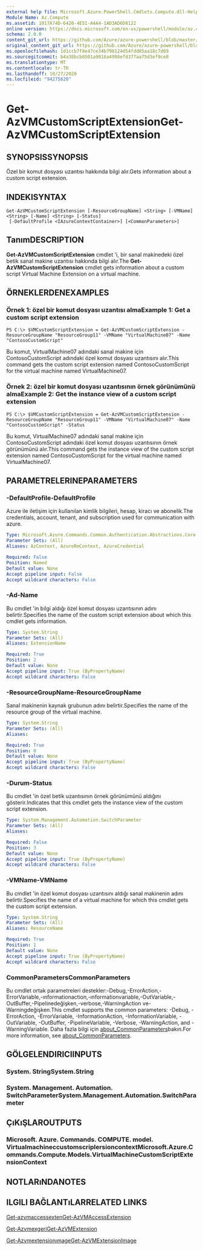 ```yaml
---
external help file: Microsoft.Azure.PowerShell.Cmdlets.Compute.dll-Help.xml
Module Name: Az.Compute
ms.assetid: 1017A74D-6420-4E51-A4A4-1AD3AD6D8122
online version: https://docs.microsoft.com/en-us/powershell/module/az.compute/get-azvmcustomscriptextension
schema: 2.0.0
content_git_url: https://github.com/Azure/azure-powershell/blob/master/src/Compute/Compute/help/Get-AzVMCustomScriptExtension.md
original_content_git_url: https://github.com/Azure/azure-powershell/blob/master/src/Compute/Compute/help/Get-AzVMCustomScriptExtension.md
ms.openlocfilehash: 1d1ccb7f8e47ce34b798124d54fdd85aa18c7d69
ms.sourcegitcommit: b4a38bcb0501a9016a4998efd377aa75d3ef9ce8
ms.translationtype: MT
ms.contentlocale: tr-TR
ms.lasthandoff: 10/27/2020
ms.locfileid: "94275620"
---
```

# <span data-ttu-id="54a21-101">Get-AzVMCustomScriptExtension</span><span class="sxs-lookup"><span data-stu-id="54a21-101">Get-AzVMCustomScriptExtension</span></span>

## <span data-ttu-id="54a21-102">SYNOPSIS</span><span class="sxs-lookup"><span data-stu-id="54a21-102">SYNOPSIS</span></span>
<span data-ttu-id="54a21-103">Özel bir komut dosyası uzantısı hakkında bilgi alır.</span><span class="sxs-lookup"><span data-stu-id="54a21-103">Gets information about a custom script extension.</span></span>

## <span data-ttu-id="54a21-104">INDEKI</span><span class="sxs-lookup"><span data-stu-id="54a21-104">SYNTAX</span></span>

```
Get-AzVMCustomScriptExtension [-ResourceGroupName] <String> [-VMName] <String> [-Name] <String> [-Status]
 [-DefaultProfile <IAzureContextContainer>] [<CommonParameters>]
```

## <span data-ttu-id="54a21-105">Tanım</span><span class="sxs-lookup"><span data-stu-id="54a21-105">DESCRIPTION</span></span>
<span data-ttu-id="54a21-106">**Get-AzVMCustomScriptExtension** cmdlet 'i, bir sanal makinedeki özel betik sanal makine uzantısı hakkında bilgi alır.</span><span class="sxs-lookup"><span data-stu-id="54a21-106">The **Get-AzVMCustomScriptExtension** cmdlet gets information about a custom script Virtual Machine Extension on a virtual machine.</span></span>

## <span data-ttu-id="54a21-107">ÖRNEKLERDEN</span><span class="sxs-lookup"><span data-stu-id="54a21-107">EXAMPLES</span></span>

### <span data-ttu-id="54a21-108">Örnek 1: özel bir komut dosyası uzantısı alma</span><span class="sxs-lookup"><span data-stu-id="54a21-108">Example 1: Get a custom script extension</span></span>
```
PS C:\> $VMCustomScriptExtension = Get-AzVMCustomScriptExtension -ResourceGroupName "ResourceGroup11" -VMName "VirtualMachine07" -Name "ContosoCustomScript"
```

<span data-ttu-id="54a21-109">Bu komut, VirtualMachine07 adındaki sanal makine için ContosoCustomScript adındaki özel komut dosyası uzantısını alır.</span><span class="sxs-lookup"><span data-stu-id="54a21-109">This command gets the custom script extension named ContosoCustomScript for the virtual machine named VirtualMachine07.</span></span>

### <span data-ttu-id="54a21-110">Örnek 2: özel bir komut dosyası uzantısının örnek görünümünü alma</span><span class="sxs-lookup"><span data-stu-id="54a21-110">Example 2: Get the instance view of a custom script extension</span></span>
```
PS C:\> $VMCustomScriptExtension = Get-AzVMCustomScriptExtension -ResourceGroupName "ResourceGroup11" -VMName "VirtualMachine07" -Name "ContosoCustomScript" -Status
```

<span data-ttu-id="54a21-111">Bu komut, VirtualMachine07 adındaki sanal makine için ContosoCustomScript adındaki özel komut dosyası uzantısının örnek görünümünü alır.</span><span class="sxs-lookup"><span data-stu-id="54a21-111">This command gets the instance view of the custom script extension named ContosoCustomScript for the virtual machine named VirtualMachine07.</span></span>

## <span data-ttu-id="54a21-112">PARAMETRELERINE</span><span class="sxs-lookup"><span data-stu-id="54a21-112">PARAMETERS</span></span>

### <span data-ttu-id="54a21-113">-DefaultProfile</span><span class="sxs-lookup"><span data-stu-id="54a21-113">-DefaultProfile</span></span>
<span data-ttu-id="54a21-114">Azure ile iletişim için kullanılan kimlik bilgileri, hesap, kiracı ve abonelik.</span><span class="sxs-lookup"><span data-stu-id="54a21-114">The credentials, account, tenant, and subscription used for communication with azure.</span></span>

```yaml
Type: Microsoft.Azure.Commands.Common.Authentication.Abstractions.Core.IAzureContextContainer
Parameter Sets: (All)
Aliases: AzContext, AzureRmContext, AzureCredential

Required: False
Position: Named
Default value: None
Accept pipeline input: False
Accept wildcard characters: False
```

### <span data-ttu-id="54a21-115">-Ad</span><span class="sxs-lookup"><span data-stu-id="54a21-115">-Name</span></span>
<span data-ttu-id="54a21-116">Bu cmdlet 'in bilgi aldığı özel komut dosyası uzantısının adını belirtir.</span><span class="sxs-lookup"><span data-stu-id="54a21-116">Specifies the name of the custom script extension about which this cmdlet gets information.</span></span>

```yaml
Type: System.String
Parameter Sets: (All)
Aliases: ExtensionName

Required: True
Position: 2
Default value: None
Accept pipeline input: True (ByPropertyName)
Accept wildcard characters: False
```

### <span data-ttu-id="54a21-117">-ResourceGroupName</span><span class="sxs-lookup"><span data-stu-id="54a21-117">-ResourceGroupName</span></span>
<span data-ttu-id="54a21-118">Sanal makinenin kaynak grubunun adını belirtir.</span><span class="sxs-lookup"><span data-stu-id="54a21-118">Specifies the name of the resource group of the virtual machine.</span></span>

```yaml
Type: System.String
Parameter Sets: (All)
Aliases:

Required: True
Position: 0
Default value: None
Accept pipeline input: True (ByPropertyName)
Accept wildcard characters: False
```

### <span data-ttu-id="54a21-119">-Durum</span><span class="sxs-lookup"><span data-stu-id="54a21-119">-Status</span></span>
<span data-ttu-id="54a21-120">Bu cmdlet 'in özel betik uzantısının örnek görünümünü aldığını gösterir.</span><span class="sxs-lookup"><span data-stu-id="54a21-120">Indicates that this cmdlet gets the instance view of the custom script extension.</span></span>

```yaml
Type: System.Management.Automation.SwitchParameter
Parameter Sets: (All)
Aliases:

Required: False
Position: 3
Default value: None
Accept pipeline input: True (ByPropertyName)
Accept wildcard characters: False
```

### <span data-ttu-id="54a21-121">-VMName</span><span class="sxs-lookup"><span data-stu-id="54a21-121">-VMName</span></span>
<span data-ttu-id="54a21-122">Bu cmdlet 'in özel komut dosyası uzantısını aldığı sanal makinenin adını belirtir.</span><span class="sxs-lookup"><span data-stu-id="54a21-122">Specifies the name of a virtual machine for which this cmdlet gets the custom script extension.</span></span>

```yaml
Type: System.String
Parameter Sets: (All)
Aliases: ResourceName

Required: True
Position: 1
Default value: None
Accept pipeline input: True (ByPropertyName)
Accept wildcard characters: False
```

### <span data-ttu-id="54a21-123">CommonParameters</span><span class="sxs-lookup"><span data-stu-id="54a21-123">CommonParameters</span></span>
<span data-ttu-id="54a21-124">Bu cmdlet ortak parametreleri destekler:-Debug,-ErrorAction,-ErrorVariable,-ınformationaction,-ınformationvariable,-OutVariable,-OutBuffer,-Pipelinedeğişken,-verbose,-WarningAction ve-Warningdeğişken.</span><span class="sxs-lookup"><span data-stu-id="54a21-124">This cmdlet supports the common parameters: -Debug, -ErrorAction, -ErrorVariable, -InformationAction, -InformationVariable, -OutVariable, -OutBuffer, -PipelineVariable, -Verbose, -WarningAction, and -WarningVariable.</span></span> <span data-ttu-id="54a21-125">Daha fazla bilgi için [about_CommonParameters](http://go.microsoft.com/fwlink/?LinkID=113216)bakın.</span><span class="sxs-lookup"><span data-stu-id="54a21-125">For more information, see [about_CommonParameters](http://go.microsoft.com/fwlink/?LinkID=113216).</span></span>

## <span data-ttu-id="54a21-126">GÖLGELENDIRICI</span><span class="sxs-lookup"><span data-stu-id="54a21-126">INPUTS</span></span>

### <span data-ttu-id="54a21-127">System. String</span><span class="sxs-lookup"><span data-stu-id="54a21-127">System.String</span></span>

### <span data-ttu-id="54a21-128">System. Management. Automation. SwitchParameter</span><span class="sxs-lookup"><span data-stu-id="54a21-128">System.Management.Automation.SwitchParameter</span></span>

## <span data-ttu-id="54a21-129">ÇıKıŞLAR</span><span class="sxs-lookup"><span data-stu-id="54a21-129">OUTPUTS</span></span>

### <span data-ttu-id="54a21-130">Microsoft. Azure. Commands. COMPUTE. model. Virtualmachineccustomscriplersioncontext</span><span class="sxs-lookup"><span data-stu-id="54a21-130">Microsoft.Azure.Commands.Compute.Models.VirtualMachineCustomScriptExtensionContext</span></span>

## <span data-ttu-id="54a21-131">NOTLARıNDA</span><span class="sxs-lookup"><span data-stu-id="54a21-131">NOTES</span></span>

## <span data-ttu-id="54a21-132">ILGILI BAĞLANTıLAR</span><span class="sxs-lookup"><span data-stu-id="54a21-132">RELATED LINKS</span></span>

[<span data-ttu-id="54a21-133">Get-azvmaccessexten</span><span class="sxs-lookup"><span data-stu-id="54a21-133">Get-AzVMAccessExtension</span></span>](./Get-AzVMAccessExtension.md)

[<span data-ttu-id="54a21-134">Get-Azvmexgeri</span><span class="sxs-lookup"><span data-stu-id="54a21-134">Get-AzVMExtension</span></span>](./Get-AzVMExtension.md)

[<span data-ttu-id="54a21-135">Get-Azvmextensionımage</span><span class="sxs-lookup"><span data-stu-id="54a21-135">Get-AzVMExtensionImage</span></span>](./Get-AzVMExtensionImage.md)


